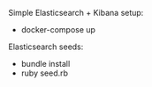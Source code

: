 Simple Elasticsearch + Kibana setup:
- docker-compose up

Elasticsearch seeds:
- bundle install
- ruby seed.rb
